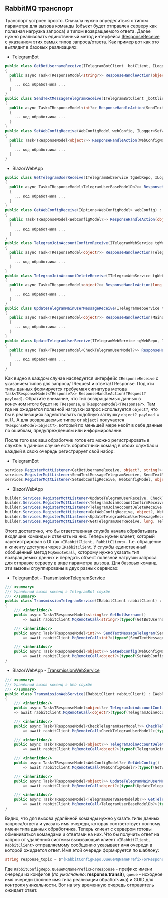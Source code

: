 ﻿## RabbitMQ транспорт

Транспорт устроен просто. Сначала нужно определиться с типом параметра для вызова команды (объект будет отправлен серверу как полезная нагрузка запроса) и типом возвращаемого ответа. Далее нужно реализовать единственный метод интерфейса [IResponseReceive](../../../../SharedLib/IServices/remote-call/base/IResponseReceive.cs) с указанием этих самых типов запроса/ответа. Как пример вот как это выглядит в базовых реализациях:

- TelegramBot
```c#
public class GetBotUsernameReceive(ITelegramBotClient _botClient, ILogger<GetBotUsernameReceive> _logger) : IResponseReceive<object?, string?>
{
  public async Task<TResponseModel<string?>> ResponseHandleAction(object? payload = null)
  {
    ... код обработчика ...
  }
}
public class SendTextMessageTelegramReceive(ITelegramBotClient _botClient, IWebRemoteTransmissionService webRemoteCall, ILogger<SendTextMessageTelegramReceive> _logger) : IResponseReceive<SendTextMessageTelegramBotModel?, int?>
{
  public async Task<TResponseModel<int?>> ResponseHandleAction(SendTextMessageTelegramBotModel? message)
  {
    ... код обработчика ...
  }
}
public class SetWebConfigReceive(WebConfigModel webConfig, ILogger<SetWebConfigReceive> _logger) : IResponseReceive<WebConfigModel?, object?>
{
  public Task<TResponseModel<object?>> ResponseHandleAction(WebConfigModel? payload)
  {
    ... код обработчика ...
  }
}
```

- BlazorWebApp
```c#
public class GetTelegramUserReceive(ITelegramWebService tgWebRepo, ILogger<GetTelegramUserReceive> _logger) : IResponseReceive<long, TelegramUserBaseModelDb?>
{
  public async Task<TResponseModel<TelegramUserBaseModelDb?>> ResponseHandleAction(long payload)
  {
    ... код обработчика ...
  }
}
public class GetWebConfigReceive(IOptions<WebConfigModel> webConfig) : IResponseReceive<object?, WebConfigModel?>
{
  public Task<TResponseModel<WebConfigModel?>> ResponseHandleAction(object? payload)
  {
    ... код обработчика ...
  }
}
public class TelegramJoinAccountConfirmReceive(ITelegramWebService tgWebRepo, ILogger<TelegramJoinAccountConfirmReceive> _logger) : IResponseReceive<TelegramJoinAccountConfirmModel?, object?>
{
  public async Task<TResponseModel<object?>> ResponseHandleAction(TelegramJoinAccountConfirmModel? confirm)
  {
    ... код обработчика ...
  }
}
public class TelegramJoinAccountDeleteReceive(ITelegramWebService tgWebRepo, ILogger<TelegramJoinAccountDeleteReceive> _logger) : IResponseReceive<long, object?>
{
  public async Task<TResponseModel<object?>> ResponseHandleAction(long payload)
  {
    ... код обработчика ...
  }
}
public class UpdateTelegramMainUserMessageReceive(ITelegramWebService tgWebRepo, ILogger<UpdateTelegramUserReceive> _logger) : IResponseReceive<MainUserMessageModel?, object?>
{
  public async Task<TResponseModel<object?>> ResponseHandleAction(MainUserMessageModel? setMainMessage)
  {
    ... код обработчика ...
  }
}
public class UpdateTelegramUserReceive(ITelegramWebService tgWebRepo, ILogger<UpdateTelegramUserReceive> _logger) : IResponseReceive<CheckTelegramUserHandleModel?, CheckTelegramUserModel?>
{
  public async Task<TResponseModel<CheckTelegramUserModel?>> ResponseHandleAction(CheckTelegramUserHandleModel? user)
  {
    ... код обработчика ...
  }
}
```

Как видно в каждом случае наследуется интерфейс `IResponseReceive` с указанием типов для запроса/TRequest и ответа/TResponse.
Под эти типы данных формируется требуемая сигнатура метода `Task<TResponseModel<TResponse?>> ResponseHandleAction(TRequest? payload)`. Обратите внимание, что тип возвращаемых данных в конечном итоге будет не `TResponse`, а  `TResponseModel<TResponse?>`.
Там где не ожидается полезной нагрузки запрос используется `object?`, что бы в реализациях задействовать подобную заглушку `object? payload = null`. А для возвращаемых типов от `object?` получается `TResponseModel<object?>`, который по меньшей мере несёт в себе данные по ошибкам, предупреждениям или информирование.

После того как ваш обработчик готов его можно регистрировать в службе: в данном случае есть обработчики команд в обоих службах и каждый в свою очередь регистрирует свой набор:
- TelegramBot
```c#
services.RegisterMqttListener<GetBotUsernameReceive, object?, string?>();
services.RegisterMqttListener<SendTextMessageTelegramReceive, SendTextMessageTelegramBotModel, int?>();
services.RegisterMqttListener<SetWebConfigReceive, WebConfigModel, object?>();
```

- BlazorWebApp
```c#
builder.Services.RegisterMqttListener<UpdateTelegramUserReceive, CheckTelegramUserHandleModel, CheckTelegramUserModel?>();
builder.Services.RegisterMqttListener<TelegramJoinAccountConfirmReceive, TelegramJoinAccountConfirmModel, object?>();
builder.Services.RegisterMqttListener<TelegramJoinAccountDeleteReceive, long, object?>();
builder.Services.RegisterMqttListener<GetWebConfigReceive, object?, WebConfigModel>();
builder.Services.RegisterMqttListener<UpdateTelegramMainUserMessageReceive, MainUserMessageModel, object?>();
builder.Services.RegisterMqttListener<GetTelegramUserReceive, long, TelegramUserBaseModelDb>();
```

Этого достаточно, что бы ответственная служба начала обрабатывать входящие команды и отвечать на них. Теперь нужен клиент, который зарегистрирован в DI так `<IRabbitClient, RabbitClient>`. Т.е. обращение к клиенту доступен через `IRabbitClient`. У службы единственный обобщённый метод `MqRemoteCall`, которому нужно указать тип возвращаемых данных и передать объект полезной нагрузки запроса для отправке серверу в виде параметра вызова. Для базовых команд эти вызовы сгруппированы в двух разных сервисах:
- TelegramBot - [TransmissionTelegramService](./RemoteCall/TransmissionTelegramService.cs)
```C#
/// <summary>
/// Удалённый вызов команд в TelegramBot службе
/// </summary>
public class TransmissionTelegramService(IRabbitClient rabbitClient) : ITelegramRemoteTransmissionService
{
    /// <inheritdoc/>
    public async Task<TResponseModel<string?>> GetBotUsername()
        => await rabbitClient.MqRemoteCall<string?>(typeof(GetBotUsernameReceive).FullName!);

    /// <inheritdoc/>
    public async Task<TResponseModel<int?>> SendTextMessageTelegram(SendTextMessageTelegramBotModel message_telegram)
        => await rabbitClient.MqRemoteCall<int?>(typeof(SendTextMessageTelegramReceive).FullName!, message_telegram);

    /// <inheritdoc/>
    public async Task<TResponseModel<object?>> SetWebConfig(WebConfigModel webConf)
        => await rabbitClient.MqRemoteCall<object?>(typeof(SetWebConfigReceive).FullName!, webConf);
}
```

- BlazorWebApp - [TransmissionWebService](./RemoteCall/TransmissionWebService.cs)
```c#
/// <summary>
/// Удалённый вызов команд в Web службе
/// </summary>
public class TransmissionWebService(IRabbitClient rabbitClient) : IWebRemoteTransmissionService
{
    /// <inheritdoc/>
    public async Task<TResponseModel<object?>> TelegramJoinAccountConfirmToken(TelegramJoinAccountConfirmModel req)
    => await rabbitClient.MqRemoteCall<object?>(typeof(TelegramJoinAccountConfirmReceive).FullName!, req);

    /// <inheritdoc/>
    public async Task<TResponseModel<CheckTelegramUserModel?>> CheckTelegramUser(CheckTelegramUserHandleModel user)
        => await rabbitClient.MqRemoteCall<CheckTelegramUserModel?>(typeof(UpdateTelegramUserReceive).FullName!, user);

    /// <inheritdoc/>
    public async Task<TResponseModel<object?>> TelegramJoinAccountDelete(long telegramId)
        => await rabbitClient.MqRemoteCall<object?>(typeof(TelegramJoinAccountDeleteReceive).FullName!, telegramId);

    /// <inheritdoc/>
    public async Task<TResponseModel<WebConfigModel?>> GetWebConfig()
        => await rabbitClient.MqRemoteCall<WebConfigModel?>(typeof(GetWebConfigReceive).FullName!);

    /// <inheritdoc/>
    public async Task<TResponseModel<object?>> UpdateTelegramMainUserMessage(MainUserMessageModel setMainMessage)
        => await rabbitClient.MqRemoteCall<object?>(typeof(UpdateTelegramMainUserMessageReceive).FullName!, setMainMessage);

    /// <inheritdoc/>
    public async Task<TResponseModel<TelegramUserBaseModelDb?>> GetTelegramUser(long telegramUserId)
        => await rabbitClient.MqRemoteCall<TelegramUserBaseModelDb?>(typeof(GetTelegramUserReceive).FullName!, telegramUserId);
}
```

Видно, что для вызова удалённой команды нужно указать типы данных запроса/ответа и указать имя очереди, которая соответствует полному имени типа данных обработчика.
Теперь клиент с сервером готовы обмениваться командами и ответами на них.
Что бы получить ответ на запрос от удалённой системы вызывающий клиент `<IRabbitClient, RabbitClient>` отправляемому сообщению указывает имя очереди в которой ожидается ответ. Имя этой очереди формируется по шаблону:
```c#
string response_topic = $"{RabbitConfigRepo.QueueMqNamePrefixForResponse}-{queue}/{Guid.NewGuid()}";
```
Где `RabbitConfigRepo.QueueMqNamePrefixForResponse` - префикс имени очереди из конфигов (*по умолчанию*: **response.transit**), `queue` - исходное имя очереди (полное имя типа реализации обработчика) и GUID для контроля уникальности.
Вот на эту временную очередь отправитель ожидает ответ.

[^1]: С примерами реализаций можно ознакомиться на командах, которые были реализованы в рамках данного решения. Несколько команд есть для [Telegram бота](./Receives/telegram) и некоторое количество сделано для [BlazorWebApp](./Receives/web) службы: 